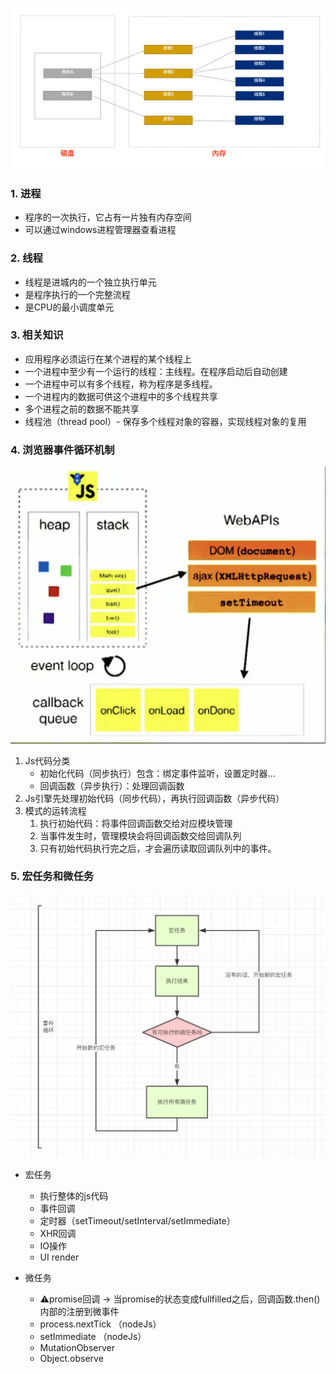  ![线程和进程](https://github.com/pangbooo/Typescrpt/blob/javascript-advanced-shangguigu/imgs/线程和进程.png)
### 1. 进程
* 程序的一次执行，它占有一片独有内存空间
* 可以通过windows进程管理器查看进程

### 2. 线程
* 线程是进城内的一个独立执行单元
* 是程序执行的一个完整流程
* 是CPU的最小调度单元

### 3. 相关知识
* 应用程序必须运行在某个进程的某个线程上
* 一个进程中至少有一个运行的线程：主线程。在程序启动后自动创建
* 一个进程中可以有多个线程，称为程序是多线程。
* 一个进程内的数据可供这个进程中的多个线程共享
* 多个进程之前的数据不能共享
* 线程池（thread pool）- 保存多个线程对象的容器，实现线程对象的复用

### 4. 浏览器事件循环机制
 ![浏览器事件循环机制](https://github.com/pangbooo/Typescrpt/blob/javascript-advanced-shangguigu/imgs/浏览器事件循环机制.png)
 1. Js代码分类
    * 初始化代码（同步执行）包含：绑定事件监听，设置定时器...
    * 回调函数（异步执行）：处理回调函数
 2. Js引擎先处理初始代码（同步代码），再执行回调函数（异步代码）
 3. 模式的运转流程
    1. 执行初始代码：将事件回调函数交给对应模块管理
    2. 当事件发生时，管理模块会将回调函数交给回调队列
    3. 只有初始代码执行完之后，才会遍历读取回调队列中的事件。

  ### 5. 宏任务和微任务
   ![微任务和宏任务](https://github.com/pangbooo/Typescrpt/blob/javascript-advanced-shangguigu/imgs/微任务和宏任务.png)
  * 宏任务
    * 执行整体的js代码
    * 事件回调
    * 定时器（setTimeout/setInterval/setImmediate）
    * XHR回调
    * IO操作
    * UI render

  * 微任务
    * ⚠️promise回调 -> 当promise的状态变成fullfilled之后，回调函数.then() 内部的注册到微事件
    * process.nextTick （nodeJs）
    * setImmediate （nodeJs）
    * MutationObserver
    * Object.observe

